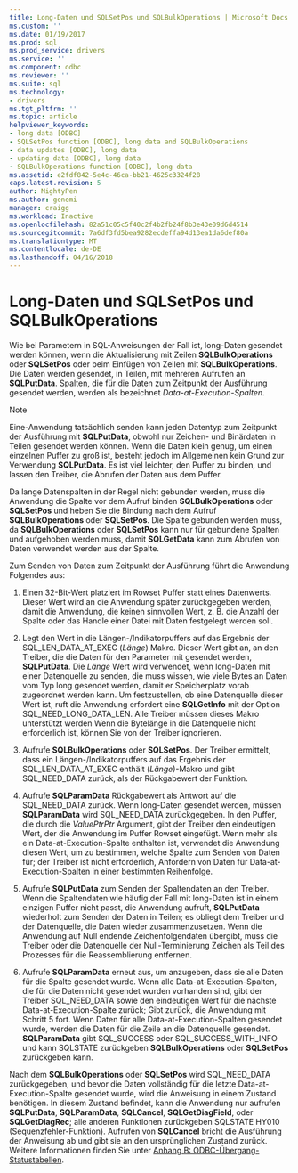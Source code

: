 ```yaml
---
title: Long-Daten und SQLSetPos und SQLBulkOperations | Microsoft Docs
ms.custom: ''
ms.date: 01/19/2017
ms.prod: sql
ms.prod_service: drivers
ms.service: ''
ms.component: odbc
ms.reviewer: ''
ms.suite: sql
ms.technology:
- drivers
ms.tgt_pltfrm: ''
ms.topic: article
helpviewer_keywords:
- long data [ODBC]
- SQLSetPos function [ODBC], long data and SQLBulkOperations
- data updates [ODBC], long data
- updating data [ODBC], long data
- SQLBulkOperations function [ODBC], long data
ms.assetid: e2fdf842-5e4c-46ca-bb21-4625c3324f28
caps.latest.revision: 5
author: MightyPen
ms.author: genemi
manager: craigg
ms.workload: Inactive
ms.openlocfilehash: 82a51c05c5f40c2f4b2fb24f8b3e43e09d6d4514
ms.sourcegitcommit: 7a6df3fd5bea9282ecdeffa94d13ea1da6def80a
ms.translationtype: MT
ms.contentlocale: de-DE
ms.lasthandoff: 04/16/2018
---
```

# <a name="long-data-and-sqlsetpos-and-sqlbulkoperations"></a>Long-Daten und SQLSetPos und SQLBulkOperations
Wie bei Parametern in SQL-Anweisungen der Fall ist, long-Daten gesendet werden können, wenn die Aktualisierung mit Zeilen **SQLBulkOperations** oder **SQLSetPos** oder beim Einfügen von Zeilen mit **SQLBulkOperations**. Die Daten werden gesendet, in Teilen, mit mehreren Aufrufen an **SQLPutData**. Spalten, die für die Daten zum Zeitpunkt der Ausführung gesendet werden, werden als bezeichnet *Data-at-Execution-Spalten*.  
  
> [!NOTE]  
>  Eine-Anwendung tatsächlich senden kann jeden Datentyp zum Zeitpunkt der Ausführung mit **SQLPutData**, obwohl nur Zeichen- und Binärdaten in Teilen gesendet werden können. Wenn die Daten klein genug, um einen einzelnen Puffer zu groß ist, besteht jedoch im Allgemeinen kein Grund zur Verwendung **SQLPutData**. Es ist viel leichter, den Puffer zu binden, und lassen den Treiber, die Abrufen der Daten aus dem Puffer.  
  
 Da lange Datenspalten in der Regel nicht gebunden werden, muss die Anwendung die Spalte vor dem Aufruf binden **SQLBulkOperations** oder **SQLSetPos** und heben Sie die Bindung nach dem Aufruf **SQLBulkOperations**  oder **SQLSetPos**. Die Spalte gebunden werden muss, da **SQLBulkOperations** oder **SQLSetPos** kann nur für gebundene Spalten und aufgehoben werden muss, damit **SQLGetData** kann zum Abrufen von Daten verwendet werden aus der Spalte.  
  
 Zum Senden von Daten zum Zeitpunkt der Ausführung führt die Anwendung Folgendes aus:  
  
1.  Einen 32-Bit-Wert platziert im Rowset Puffer statt eines Datenwerts. Dieser Wert wird an die Anwendung später zurückgegeben werden, damit die Anwendung, die keinen sinnvollen Wert, z. B. die Anzahl der Spalte oder das Handle einer Datei mit Daten festgelegt werden soll.  
  
2.  Legt den Wert in die Längen-/Indikatorpuffers auf das Ergebnis der SQL_LEN_DATA_AT_EXEC (*Länge*) Makro. Dieser Wert gibt an, an den Treiber, die die Daten für den Parameter mit gesendet werden, **SQLPutData**. Die *Länge* Wert wird verwendet, wenn long-Daten mit einer Datenquelle zu senden, die muss wissen, wie viele Bytes an Daten vom Typ long gesendet werden, damit er Speicherplatz vorab zugeordnet werden kann. Um festzustellen, ob eine Datenquelle dieser Wert ist, ruft die Anwendung erfordert eine **SQLGetInfo** mit der Option SQL_NEED_LONG_DATA_LEN. Alle Treiber müssen dieses Makro unterstützt werden Wenn die Bytelänge in die Datenquelle nicht erforderlich ist, können Sie von der Treiber ignorieren.  
  
3.  Aufrufe **SQLBulkOperations** oder **SQLSetPos**. Der Treiber ermittelt, dass ein Längen-/Indikatorpuffers auf das Ergebnis der SQL_LEN_DATA_AT_EXEC enthält (*Länge*)-Makro und gibt SQL_NEED_DATA zurück, als der Rückgabewert der Funktion.  
  
4.  Aufrufe **SQLParamData** Rückgabewert als Antwort auf die SQL_NEED_DATA zurück. Wenn long-Daten gesendet werden, müssen **SQLParamData** wird SQL_NEED_DATA zurückgegeben. In den Puffer, die durch die *ValuePtrPtr* Argument, gibt der Treiber den eindeutigen Wert, der die Anwendung im Puffer Rowset eingefügt. Wenn mehr als ein Data-at-Execution-Spalte enthalten ist, verwendet die Anwendung diesen Wert, um zu bestimmen, welche Spalte zum Senden von Daten für; der Treiber ist nicht erforderlich, Anfordern von Daten für Data-at-Execution-Spalten in einer bestimmten Reihenfolge.  
  
5.  Aufrufe **SQLPutData** zum Senden der Spaltendaten an den Treiber. Wenn die Spaltendaten wie häufig der Fall mit long-Daten ist in einem einzigen Puffer nicht passt, die Anwendung aufruft, **SQLPutData** wiederholt zum Senden der Daten in Teilen; es obliegt dem Treiber und der Datenquelle, die Daten wieder zusammenzusetzen. Wenn die Anwendung auf Null endende Zeichenfolgendaten übergibt, muss die Treiber oder die Datenquelle der Null-Terminierung Zeichen als Teil des Prozesses für die Reassemblierung entfernen.  
  
6.  Aufrufe **SQLParamData** erneut aus, um anzugeben, dass sie alle Daten für die Spalte gesendet wurde. Wenn alle Data-at-Execution-Spalten, die für die Daten nicht gesendet wurden vorhanden sind, gibt der Treiber SQL_NEED_DATA sowie den eindeutigen Wert für die nächste Data-at-Execution-Spalte zurück; Gibt zurück, die Anwendung mit Schritt 5 fort. Wenn Daten für alle Data-at-Execution-Spalten gesendet wurde, werden die Daten für die Zeile an die Datenquelle gesendet. **SQLParamData** gibt SQL_SUCCESS oder SQL_SUCCESS_WITH_INFO und kann SQLSTATE zurückgeben **SQLBulkOperations** oder **SQLSetPos** zurückgeben kann.  
  
 Nach dem **SQLBulkOperations** oder **SQLSetPos** wird SQL_NEED_DATA zurückgegeben, und bevor die Daten vollständig für die letzte Data-at-Execution-Spalte gesendet wurde, wird die Anweisung in einem Zustand benötigen. In diesem Zustand befindet, kann die Anwendung nur aufrufen **SQLPutData**, **SQLParamData**, **SQLCancel**, **SQLGetDiagField**, oder **SQLGetDiagRec**; alle anderen Funktionen zurückgeben SQLSTATE HY010 (Sequenzfehler-Funktion). Aufrufen von **SQLCancel** bricht die Ausführung der Anweisung ab und gibt sie an den ursprünglichen Zustand zurück. Weitere Informationen finden Sie unter [Anhang B: ODBC-Übergang-Statustabellen](../../../odbc/reference/appendixes/appendix-b-odbc-state-transition-tables.md).
